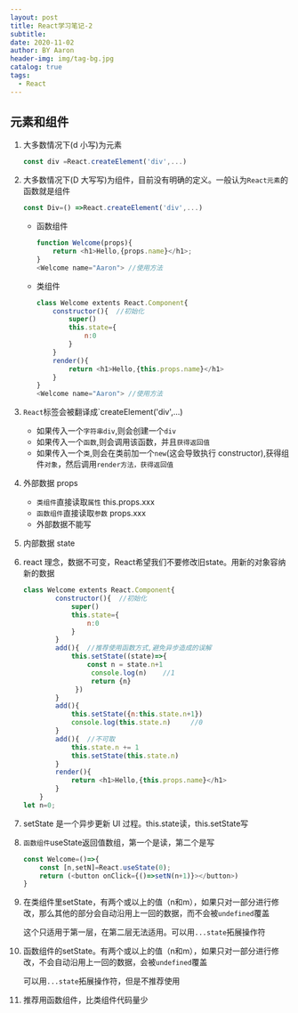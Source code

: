 ```yaml
---
layout: post
title: React学习笔记-2
subtitle:
date: 2020-11-02
author: BY Aaron
header-img: img/tag-bg.jpg
catalog: true
tags:
  - React
---
```


## 元素和组件

1. 大多数情况下(d 小写)为元素
   ```js
   const div =React.createElement('div',...)
   ```
2. 大多数情况下(D 大写写)为组件，目前没有明确的定义。一般认为`React元素`的函数就是组件

   ```js
   const Div=() =>React.createElement('div',...)
   ```

   - 函数组件
     ```js
     function Welcome(props){
         return <h1>Hello,{props.name}</h1>;
     }
     <Welcome name="Aaron"> //使用方法
     ```
   - 类组件

     ```js
     class Welcome extents React.Component{
         constructor(){  //初始化
             super()
             this.state={
                 n:0
             }
         }
         render(){
             return <h1>Hello,{this.props.name}</h1>
         }
     }
     <Welcome name="Aaron"> //使用方法
     ```

3. `React`标签会被翻译成`createElement('div',...)

   - 如果传入一个`字符串div`,则会创建一个`div`
   - 如果传入一个`函数`,则会调用该函数，并且`获得返回值`
   - 如果传入一个`类`,则会在类前加一个`new`(这会导致执行 constructor),获得组件`对象`，然后调用`render方法，获得返回值`

4. 外部数据 props

    * `类组件`直接读取`属性` this.props.xxx
    * `函数组件`直接读取`参数` props.xxx
    * 外部数据不能写    
5. 内部数据 state
6. react 理念，数据不可变，React希望我们不要修改旧state。用新的对象容纳新的数据

   ```js
   class Welcome extents React.Component{
           constructor(){  //初始化
               super()
               this.state={
                   n:0
               }
           }
           add(){  //推荐使用函数方式,避免异步造成的误解
               this.setState((state)=>{
                   const n = state.n+1
                    console.log(n)    //1
                    return {n}
                })
           }
           add(){
               this.setState({n:this.state.n+1})
               console.log(this.state.n)     //0
           }
           add(){  //不可取
               this.state.n += 1
               this.setState(this.state.n)
           }
           render(){
               return <h1>Hello,{this.props.name}</h1>
           }
       }
   let n=0;
   ```

7. setState 是一个异步更新 UI 过程。this.state读，this.setState写
8. `函数组件`useState返回值数组，第一个是读，第二个是写

    ```js
    const Welcome=()=>{
        const [n,setN]=React.useState(0);  
        return (<button onClick={()=>setN(n+1)}></button>)
    }
9. 在类组件里setState，有两个或以上的值（n和m），如果只对一部分进行修改，那么其他的部分会自动沿用上一回的数据，而不会被`undefined`覆盖

    这个只适用于第一层，在第二层无法适用。可以用`...state`拓展操作符
10. 函数组件的setState。有两个或以上的值（n和m），如果只对一部分进行修改，不会自动沿用上一回的数据，会被`undefined`覆盖

    可以用`...state`拓展操作符，但是不推荐使用
11. 推荐用函数组件，比类组件代码量少